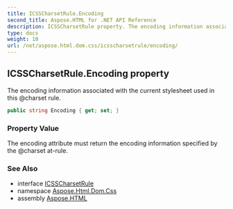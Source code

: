 ```yaml
---
title: ICSSCharsetRule.Encoding
second_title: Aspose.HTML for .NET API Reference
description: ICSSCharsetRule property. The encoding information associated with the current stylesheet used in this charset rule
type: docs
weight: 10
url: /net/aspose.html.dom.css/icsscharsetrule/encoding/
---
```

## ICSSCharsetRule.Encoding property

The encoding information associated with the current stylesheet used in this @charset rule.

```csharp
public string Encoding { get; set; }
```

### Property Value

The encoding attribute must return the encoding information specified by the @charset at-rule.

### See Also

* interface [ICSSCharsetRule](../)
* namespace [Aspose.Html.Dom.Css](../../icsscharsetrule/)
* assembly [Aspose.HTML](../../../)
